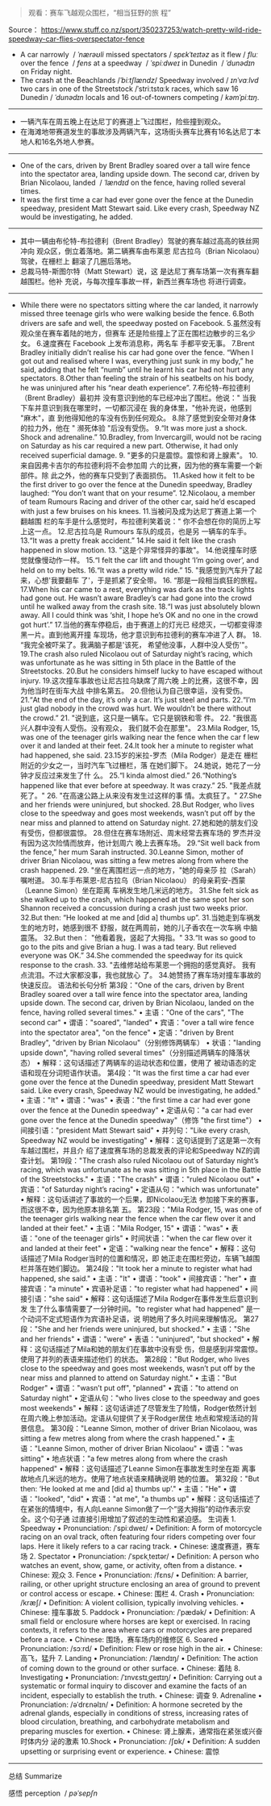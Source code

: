 > 观看：赛⻋⻜越观众围栏，“相当狂野的旅 程”
 
 
Source： https://www.stuff.co.nz/sport/350237253/watch-pretty-wild-ride-speedway-car-flies-overspectator-fence


- A car narrowly  / _ˈnærəʊli_ missed spectators / _spɛkˈteɪtəz_ as it flew / _fluː_ over the fence  / _fens_ at a speedway  / _ˈspiːdweɪ_ in Dunedin  / _ˈdunədɪn_ on Friday night. 
- The crash at the Beachlands /_ˈbiːtʃlændz_/ Speedway involved / _ɪnˈvɑːlvd_  two cars in one of the Streetstock /ˈstriːtstɑːk  races, which saw 16 Dunedin / _ˈdunədɪn_ locals and 16 out-of-towners competing / _kəmˈpiːtɪŋ_. 
---
- 一辆汽车在周五晚上在达尼丁的赛道上飞过围栏，险些撞到观众。
- 在海滩地带赛道发生的事故涉及两辆汽车，这场街头赛车比赛有16名达尼丁本地人和16名外地人参赛。
---
- One of the cars, driven by Brent Bradley soared over a tall wire fence into the spectator area, landing upside down. The second car, driven by Brian Nicolaou, landed  / _ˈlændɪd_ on the fence, having rolled several times. 
- It was the first time a car had ever gone over the fence at the Dunedin speedway, president Matt Stewart said. Like every crash, Speedway NZ would be investigating, he added. 
----
- 其中⼀辆由布伦特-布拉德利（Brent Bradley）驾驶的赛⻋越过⾼⾼的铁丝⽹冲向 观众区，倒⽴着落地。第⼆辆赛⻋由布莱恩 尼古拉乌（Brian Nicolaou）驾驶，在栅栏上 翻滚了⼏圈后落地。 
- 总裁⻢特-斯图尔特（Matt Stewart）说，这 是达尼丁赛⻋场第⼀次有赛⻋翻越围栏。他补 充说，与每次撞⻋事故⼀样，新⻄兰赛⻋场也 将进⾏调查。
- --
- While there were no spectators sitting where the car landed, it narrowly missed three teenage girls who were walking beside the fence. 6.Both drivers are safe and well, the speedway posted on Facebook. 5.虽然没有观众坐在赛⻋着陆的地⽅，但赛⻋ 还是险些撞上了正在围栏边散步的三名少⼥。 6.速度赛在 Facebook 上发布消息称，两名⻋ ⼿都平安⽆事。 7.Brent Bradley initially didn’t realise his car had gone over the fence. “When I got out and realised where I was, everything just sunk in my body,” he said, adding that he felt “numb” until he learnt his car had not hurt any spectators. 8.Other than feeling the strain of his seatbelts on his body, he was uninjured after his “near death experience”. 7.布伦特-布拉德利（Brent Bradley）最初并 没有意识到他的⻋已经冲出了围栏。他说：" 当我下⻋并意识到我在哪⾥时，⼀切都沉浸在 我的身体⾥，"他补充说，他感到 "麻⽊"，直 到他得知他的⻋没有伤到任何观众。 8.除了感觉到安全带对身体的拉⼒外，他在 " 濒死体验 "后没有受伤。 9.“It was more just a shock. Shock and adrenaline.” 10.Bradley, from Invercargill, would not be racing on Saturday as his car required a new part. Otherwise, it had only received superficial damage. 9. "更多的只是震惊。震惊和肾上腺素"。 10.来⾃因弗卡吉尔的布拉德利将不会参加周 六的⽐赛，因为他的赛⻋需要⼀个新部件。除 此之外，他的赛⻋只受到了表⾯损伤。 11.Asked how it felt to be the first driver to go over the fence at the Dunedin speedway, Bradley laughed: “You don’t want that on your resume”. 12.Nicolaou, a member of team Rumours Racing and driver of the other car, said he’d escaped with just a few bruises on his knees. 11.当被问及成为达尼丁赛道上第⼀个翻越围 栏的⻋⼿是什么感觉时，布拉德利笑着说：" 你不会想在你的简历上写上这⼀点。 12.尼古拉乌是 Rumours ⻋队的成员，也是另 ⼀辆⻋的⻋⼿。 13.“It was a pretty freak accident.” 14.He said it felt like the crash happened in slow motion. 13. "这是个⾮常怪异的事故"。 14.他说撞⻋时感觉就像慢动作⼀样。 15.“I felt the car lift and thought ‘I’m going over’, and held on to my belts. 16.“It was a pretty wild ride.” 15. "我感觉到汽⻋升了起来，⼼想'我要翻⻋ 了'，于是抓紧了安全带。 16. “那是⼀段相当疯狂的旅程。 17.When his car came to a rest, everything was dark as the track lights had gone out. He wasn’t aware Bradley’s car had gone into the crowd until he walked away from the crash site. 18.“I was just absolutely blown away. All I could think was ‘shit, I hope he’s OK and no one in the crowd got hurt’.” 17.当他的赛⻋停稳后，由于赛道上的灯光已 经熄灭，⼀切都变得漆⿊⼀⽚。直到他离开撞 ⻋现场，他才意识到布拉德利的赛⻋冲进了⼈ 群。 18. “我完全被吓呆了。我满脑⼦都是'该死， 希望他没事，⼈群中没⼈受伤'"。 19.The crash also ruled Nicolaou out of Saturday night’s racing, which was unfortunate as he was sitting in 5th place in the Battle of the Streetstocks. 20.But he considers himself lucky to have escaped without injury. 19.这次撞⻋事故也让尼古拉乌缺席了周六晚 上的⽐赛，这很不幸，因为他当时在街⻋⼤战 中排名第五。 20.但他认为⾃⼰很幸运，没有受伤。 21.“At the end of the day, it’s only a car. It’s just steel and parts. 22.“I’m just glad nobody in the crowd was hurt. We wouldn’t be there without the crowd.” 21. "说到底，这只是⼀辆⻋。它只是钢铁和零 件。 22. "我很⾼兴⼈群中没有⼈受伤。没有观众， 我们就不会在那⾥"。 23.Mila Rodger, 15, was one of the teenager girls walking near the fence when the car f lew over it and landed at their feet. 24.It took her a minute to register what had happened, she said. 23.15岁的⽶拉-罗杰（Mila Rodger）是⾛在 栅栏附近的少⼥之⼀，当时汽⻋⻜过栅栏，落 在她们脚下。 24.她说，她花了⼀分钟才反应过来发⽣了什 么。 25.“I kinda almost died.” 26.“Nothing’s happened like that ever before at speedway. It was crazy.” 25. "我差点就死了。" 26. "在⾼速公路上从来没有发⽣过这样的事 情。太疯狂了。" 27.She and her friends were uninjured, but shocked. 28.But Rodger, who lives close to the speedway and goes most weekends, wasn’t put off by the near miss and planned to attend on Saturday night. 27.她和她的朋友们没有受伤，但都很震惊。 28.但住在赛⻋场附近、周末经常去赛⻋场的 罗杰并没有因为这次险情⽽放弃，他计划周六 晚上去赛⻋场。 29.“Sit well back from the fence,” her mum Sarah instructed. 30.Leanne Simon, mother of driver Brian Nicolaou, was sitting a few metres along from where the crash happened. 29. "坐在离围栏远⼀点的地⽅，"她的⺟亲莎 拉（Sarah）嘱咐道。 30.⻋⼿布莱恩-尼古拉乌（Brian Nicolaou） 的⺟亲莉安-⻄蒙（Leanne Simon）坐在距离 ⻋祸发⽣地⼏⽶远的地⽅。 31.She felt sick as she walked up to the crash, which happened at the same spot her son Shannon received a concussion during a crash just two weeks prior. 32.But then: “He looked at me and [did a] thumbs up”. 31.当她⾛到⻋祸发⽣的地⽅时，她感到很不 舒服，就在两周前，她的⼉⼦⾹农在⼀次⻋祸 中脑震荡。 32.But then： "他看着我，竖起了⼤拇指。" 33.“It was so good to go to the pits and give Brian a hug. I was a tad teary. But relieved everyone was OK.” 34.She commended the speedway for its quick response to the crash. 33. "去维修站给布莱恩⼀个拥抱的感觉真好。 我有点流泪。不过⼤家都没事，我也就放⼼ 了。 34.她赞扬了赛⻋场对撞⻋事故的快速反应。 语法和⻓句分析 第3段："One of the cars, driven by Brent Bradley soared over a tall wire fence into the spectator area, landing upside down. The second car, driven by Brian Nicolaou, landed on the fence, having rolled several times." • 主语："One of the cars", "The second car" • 谓语："soared", "landed" • 宾语："over a tall wire fence into the spectator area", "on the fence" • 定语："driven by Brent Bradley", "driven by Brian Nicolaou"（分别修饰两辆⻋） • 状语："landing upside down", "having rolled several times"（分别描述两辆⻋的降落状态） • 解释：这句话描述了两辆⻋的运动状态和位置，使⽤了 被动语态的定语和现在分词短语作状语。 第4段："It was the first time a car had ever gone over the fence at the Dunedin speedway, president Matt Stewart said. Like every crash, Speedway NZ would be investigating, he added." • 主语："It" • 谓语："was" • 表语："the first time a car had ever gone over the fence at the Dunedin speedway" • 定语从句："a car had ever gone over the fence at the Dunedin speedway"（修饰 "the first time"） • 间接引语："president Matt Stewart said" • 并列句："Like every crash, Speedway NZ would be investigating" • 解释：这句话提到了这是第⼀次有⻋越过围栏，并且介 绍了速度赛⻋场的总裁发表的评论和Speedway NZ的调 查计划。 第19段："The crash also ruled Nicolaou out of Saturday night’s racing, which was unfortunate as he was sitting in 5th place in the Battle of the Streetstocks." • 主语："The crash" • 谓语："ruled Nicolaou out" • 宾语："of Saturday night’s racing" • 定语从句："which was unfortunate" • 解释：这句话讲述了事故的⼀个后果，即Nicolaou⽆法 参加接下来的赛事，⽽这很不幸，因为他原本排名第 五。 第23段："Mila Rodger, 15, was one of the teenager girls walking near the fence when the car flew over it and landed at their feet." • 主语："Mila Rodger, 15" • 谓语："was" • 表语："one of the teenager girls" • 时间状语："when the car flew over it and landed at their feet" • 定语："walking near the fence" • 解释：这句话描述了Mila Rodger当时的位置和情况，即 她正⾛在围栏旁边，⻋辆⻜越围栏并落在她们脚边。 第24段："It took her a minute to register what had happened, she said." • 主语："It" • 谓语："took" • 间接宾语："her" • 直接宾语："a minute" • 宾语补⾜语："to register what had happened" • 间接引语："she said" • 解释：这句话描述了Mila Rodger在事件发⽣后意识到发 ⽣了什么事情需要了⼀分钟时间。"to register what had happened" 是⼀个动词不定式短语作为宾语补⾜语，说 明她⽤了多久时间来理解情况。 第27段："She and her friends were uninjured, but shocked." • 主语："She and her friends" • 谓语："were" • 表语："uninjured", "but shocked" • 解释：这句话描述了Mila和她的朋友们在事故中没有受 伤，但是感到⾮常震惊。使⽤了并列的表语来描述他们 的状态。 第28段："But Rodger, who lives close to the speedway and goes most weekends, wasn’t put off by the near miss and planned to attend on Saturday night." • 主语："But Rodger" • 谓语："wasn’t put off", "planned" • 宾语："to attend on Saturday night" • 定语从句："who lives close to the speedway and goes most weekends" • 解释：这句话讲述了尽管发⽣了险情，Rodger依然计划 在周六晚上参加活动。定语从句提供了关于Rodger居住 地点和常规活动的背景信息。 第30段："Leanne Simon, mother of driver Brian Nicolaou, was sitting a few metres along from where the crash happened." • 主语："Leanne Simon, mother of driver Brian Nicolaou" • 谓语："was sitting" • 地点状语："a few metres along from where the crash happened" • 解释：这句话描述了Leanne Simon在事故发⽣时坐在距 离事故地点⼏⽶远的地⽅。使⽤了地点状语来精确说明 她的位置。 第32段："But then: ‘He looked at me and [did a] thumbs up’." • 主语："He" • 谓语："looked", "did" • 宾语："at me", "a thumbs up" • 解释：这句话描述了在紧张的情境中，有⼈向Leanne Simon做了⼀个“竖⼤拇指”的动作表示安全。这个句⼦通 过直接引⽤增加了叙述的⽣动性和紧迫感。 ⽣词表 1. Speedway • Pronunciation: /ˈspiːdweɪ/ • Definition: A form of motorcycle racing on an oval track, often featuring four riders competing over four laps. Here it likely refers to a car racing track. • Chinese: 速度赛道，赛⻋场 2. Spectator • Pronunciation: /ˈspɛkˌteɪtər/ • Definition: A person who watches an event, show, game, or activity, often from a distance. • Chinese: 观众 3. Fence • Pronunciation: /fɛns/ • Definition: A barrier, railing, or other upright structure enclosing an area of ground to prevent or control access or escape. • Chinese: 围栏 4. Crash • Pronunciation: /kræʃ/ • Definition: A violent collision, typically involving vehicles. • Chinese: 撞⻋事故 5. Paddock • Pronunciation: /ˈpædək/ • Definition: A small field or enclosure where horses are kept or exercised. In racing contexts, it refers to the area where cars or motorcycles are prepared before a race. • Chinese: 围场，赛⻋场内的维修区 6. Soared • Pronunciation: /sɔːrd/ • Definition: Flew or rose high in the air. • Chinese: ⾼⻜，猛升 7. Landing • Pronunciation: /ˈlændɪŋ/ • Definition: The action of coming down to the ground or other surface. • Chinese: 着陆 8. Investigating • Pronunciation: /ˈɪnvɛstɪˌɡeɪtɪŋ/ • Definition: Carrying out a systematic or formal inquiry to discover and examine the facts of an incident, especially to establish the truth. • Chinese: 调查 9. Adrenaline • Pronunciation: /əˈdrɛnəlɪn/ • Definition: A hormone secreted by the adrenal glands, especially in conditions of stress, increasing rates of blood circulation, breathing, and carbohydrate metabolism and preparing muscles for exertion. • Chinese: 肾上腺素，通常指在紧张或兴奋时体内分 泌的激素 10.Shock • Pronunciation: /ʃɒk/ • Definition: A sudden upsetting or surprising event or experience. • Chinese: 震惊

---

总结 Summarize 

感悟 perception  / _pəˈsepʃn_
